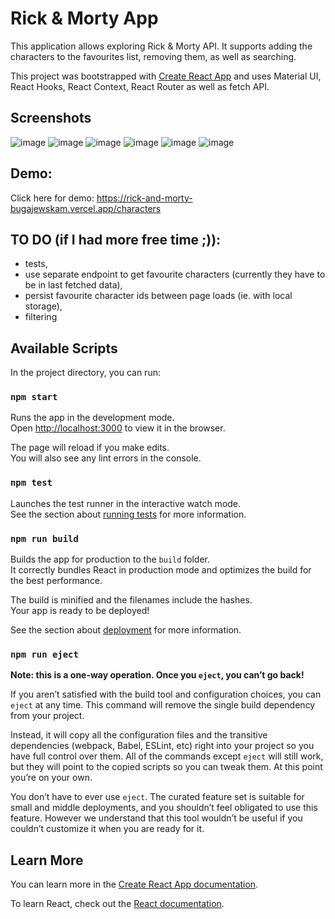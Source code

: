 # Rick & Morty App

This application allows exploring Rick & Morty API. It supports adding the characters to the favourites list,
removing them, as well as searching.

This project was bootstrapped with [Create React App](https://github.com/facebook/create-react-app) and uses
Material UI, React Hooks, React Context, React Router as well as fetch API.

## Screenshots
![image](https://user-images.githubusercontent.com/53918817/168689177-a580b06c-33f2-4bdf-83d3-37400cd0cb10.png)
![image](https://user-images.githubusercontent.com/53918817/168689217-1ab08688-c1ae-434e-8bdf-b254e208c33c.png)
![image](https://user-images.githubusercontent.com/53918817/168689275-589fb56a-1224-4f9e-9041-51e12919569b.png)
![image](https://user-images.githubusercontent.com/53918817/168689300-aeb433a5-5a21-44a2-81f1-134193a08d42.png)
![image](https://user-images.githubusercontent.com/53918817/168689331-431e656b-e1b0-48f4-81d8-f7e685977465.png)
![image](https://user-images.githubusercontent.com/53918817/168689412-da83ae65-85bd-4aac-96bb-8535eb357861.png)

## Demo:
Click here for demo: https://rick-and-morty-bugajewskam.vercel.app/characters

## TO DO (if I had more free time ;)):
* tests,
* use separate endpoint to get favourite characters (currently they have to be in last fetched data),
* persist favourite character ids between page loads (ie. with local storage),
* filtering

## Available Scripts

In the project directory, you can run:

### `npm start`

Runs the app in the development mode.\
Open [http://localhost:3000](http://localhost:3000) to view it in the browser.

The page will reload if you make edits.\
You will also see any lint errors in the console.

### `npm test`

Launches the test runner in the interactive watch mode.\
See the section about [running tests](https://facebook.github.io/create-react-app/docs/running-tests) for more information.

### `npm run build`

Builds the app for production to the `build` folder.\
It correctly bundles React in production mode and optimizes the build for the best performance.

The build is minified and the filenames include the hashes.\
Your app is ready to be deployed!

See the section about [deployment](https://facebook.github.io/create-react-app/docs/deployment) for more information.

### `npm run eject`

**Note: this is a one-way operation. Once you `eject`, you can’t go back!**

If you aren’t satisfied with the build tool and configuration choices, you can `eject` at any time. This command will remove the single build dependency from your project.

Instead, it will copy all the configuration files and the transitive dependencies (webpack, Babel, ESLint, etc) right into your project so you have full control over them. All of the commands except `eject` will still work, but they will point to the copied scripts so you can tweak them. At this point you’re on your own.

You don’t have to ever use `eject`. The curated feature set is suitable for small and middle deployments, and you shouldn’t feel obligated to use this feature. However we understand that this tool wouldn’t be useful if you couldn’t customize it when you are ready for it.

## Learn More

You can learn more in the [Create React App documentation](https://facebook.github.io/create-react-app/docs/getting-started).

To learn React, check out the [React documentation](https://reactjs.org/).
